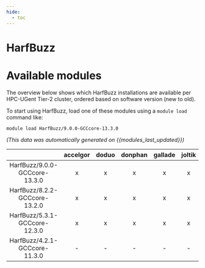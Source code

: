 ```yaml
---
hide:
  - toc
---
```


HarfBuzz
========

# Available modules


The overview below shows which HarfBuzz installations are available per HPC-UGent Tier-2 cluster, ordered based on software version (new to old).

To start using HarfBuzz, load one of these modules using a `module load` command like:

```shell
module load HarfBuzz/9.0.0-GCCcore-13.3.0
```

*(This data was automatically generated on {{modules_last_updated}})*

| |accelgor|doduo|donphan|gallade|joltik|litleo|shinx|
| :---: | :---: | :---: | :---: | :---: | :---: | :---: | :---: |
|HarfBuzz/9.0.0-GCCcore-13.3.0|x|x|x|x|x|x|x|
|HarfBuzz/8.2.2-GCCcore-13.2.0|x|x|x|x|x|x|x|
|HarfBuzz/5.3.1-GCCcore-12.3.0|x|x|x|x|x|x|x|
|HarfBuzz/4.2.1-GCCcore-11.3.0|-|-|-|-|-|x|x|
